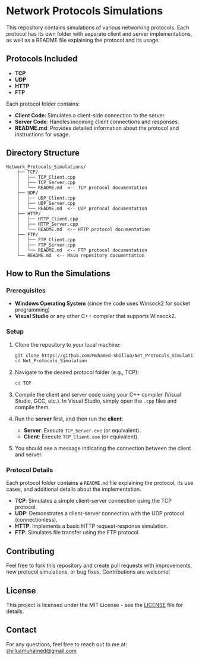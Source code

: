 
# Network Protocols Simulations

This repository contains simulations of various networking protocols. Each protocol has its own folder with separate client and server implementations, as well as a README file explaining the protocol and its usage.

## Protocols Included

- **TCP**
- **UDP**
- **HTTP**
- **FTP**

Each protocol folder contains:
- **Client Code**: Simulates a client-side connection to the server.
- **Server Code**: Handles incoming client connections and responses.
- **README.md**: Provides detailed information about the protocol and instructions for usage.

## Directory Structure

```plaintext
Network_Protocols_Simulations/
    ├── TCP/
    │   ├── TCP_Client.cpp
    │   ├── TCP_Server.cpp
    │   └── README.md  <-- TCP protocol documentation
    ├── UDP/
    │   ├── UDP_Client.cpp
    │   ├── UDP_Server.cpp
    │   └── README.md  <-- UDP protocol documentation
    ├── HTTP/
    │   ├── HTTP_Client.cpp
    │   ├── HTTP_Server.cpp
    │   └── README.md  <-- HTTP protocol documentation
    ├── FTP/
    │   ├── FTP_Client.cpp
    │   ├── FTP_Server.cpp
    │   └── README.md  <-- FTP protocol documentation
    └── README.md  <-- Main repository documentation
```

## How to Run the Simulations

### Prerequisites
- **Windows Operating System** (since the code uses Winsock2 for socket programming)
- **Visual Studio** or any other C++ compiler that supports Winsock2.

### Setup
1. Clone the repository to your local machine:
    ```bash
    git clone https://github.com/Muhamed-Shillua/Net_Protocols_Simulation.git
    cd Net_Protocols_Simulation
    ```

2. Navigate to the desired protocol folder (e.g., TCP):
    ```bash
    cd TCP
    ```

3. Compile the client and server code using your C++ compiler (Visual Studio, GCC, etc.). In Visual Studio, simply open the `.cpp` files and compile them.

4. Run the **server** first, and then run the **client**:
    - **Server**: Execute `TCP_Server.exe` (or equivalent).
    - **Client**: Execute `TCP_Client.exe` (or equivalent).

5. You should see a message indicating the connection between the client and server.

### Protocol Details
Each protocol folder contains a `README.md` file explaining the protocol, its use cases, and additional details about the implementation.

- **TCP**: Simulates a simple client-server connection using the TCP protocol.
- **UDP**: Demonstrates a client-server connection with the UDP protocol (connectionless).
- **HTTP**: Implements a basic HTTP request-response simulation.
- **FTP**: Simulates file transfer using the FTP protocol.

## Contributing
Feel free to fork this repository and create pull requests with improvements, new protocol simulations, or bug fixes. Contributions are welcome!

## License
This project is licensed under the MIT License - see the [LICENSE](LICENSE) file for details.

## Contact
For any questions, feel free to reach out to me at: shilluamuhamed@gmail.com

